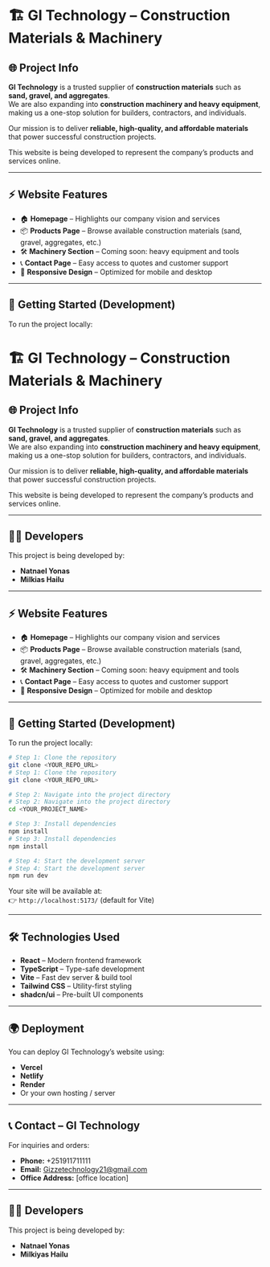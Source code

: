 # 🏗️ GI Technology – Construction Materials & Machinery

## 🌐 Project Info
**GI Technology** is a trusted supplier of **construction materials** such as **sand, gravel, and aggregates**.  
We are also expanding into **construction machinery and heavy equipment**, making us a one-stop solution for builders, contractors, and individuals.  

Our mission is to deliver **reliable, high-quality, and affordable materials** that power successful construction projects.  

This website is being developed to represent the company’s products and services online.

---

## ⚡ Website Features
- 🏠 **Homepage** – Highlights our company vision and services  
- 📦 **Products Page** – Browse available construction materials (sand, gravel, aggregates, etc.)  
- 🛠️ **Machinery Section** – Coming soon: heavy equipment and tools  
- 📞 **Contact Page** – Easy access to quotes and customer support  
- 📱 **Responsive Design** – Optimized for mobile and desktop  

---

## 🚀 Getting Started (Development)
To run the project locally:
# 🏗️ GI Technology – Construction Materials & Machinery

## 🌐 Project Info
**GI Technology** is a trusted supplier of **construction materials** such as **sand, gravel, and aggregates**.  
We are also expanding into **construction machinery and heavy equipment**, making us a one-stop solution for builders, contractors, and individuals.  

Our mission is to deliver **reliable, high-quality, and affordable materials** that power successful construction projects.  

This website is being developed to represent the company’s products and services online.

---

## 👨‍💻 Developers
This project is being developed by:  
- **Natnael Yonas**  
- **Milkias Hailu**  

---

## ⚡ Website Features
- 🏠 **Homepage** – Highlights our company vision and services  
- 📦 **Products Page** – Browse available construction materials (sand, gravel, aggregates, etc.)  
- 🛠️ **Machinery Section** – Coming soon: heavy equipment and tools  
- 📞 **Contact Page** – Easy access to quotes and customer support  
- 📱 **Responsive Design** – Optimized for mobile and desktop  

---

## 🚀 Getting Started (Development)
To run the project locally:

```sh
# Step 1: Clone the repository
git clone <YOUR_REPO_URL>
# Step 1: Clone the repository
git clone <YOUR_REPO_URL>

# Step 2: Navigate into the project directory
# Step 2: Navigate into the project directory
cd <YOUR_PROJECT_NAME>

# Step 3: Install dependencies
npm install
# Step 3: Install dependencies
npm install

# Step 4: Start the development server
# Step 4: Start the development server
npm run dev
```

Your site will be available at:  
👉 `http://localhost:5173/` (default for Vite)  

---

## 🛠️ Technologies Used
- **React** – Modern frontend framework  
- **TypeScript** – Type-safe development  
- **Vite** – Fast dev server & build tool  
- **Tailwind CSS** – Utility-first styling  
- **shadcn/ui** – Pre-built UI components  

---

## 🌍 Deployment
You can deploy GI Technology’s website using:  
- **Vercel**  
- **Netlify**  
- **Render**  
- Or your own hosting / server  

---

## 📞 Contact – GI Technology
For inquiries and orders:  
- **Phone:** +251911711111
- **Email:** Gizzetechnology21@gmail.com  
- **Office Address:** [office location]  

---

## 👨‍💻 Developers
This project is being developed by:  
- **Natnael Yonas**  
- **Milkiyas Hailu**  
